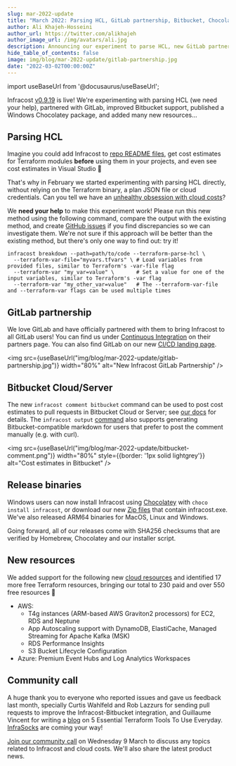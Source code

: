 ```yaml
---
slug: mar-2022-update
title: "March 2022: Parsing HCL, GitLab partnership, Bitbucket, Chocolatey and new resources!"
author: Ali Khajeh-Hosseini
author_url: https://twitter.com/alikhajeh
author_image_url: /img/avatars/ali.jpg
description: Announcing our experiment to parse HCL, new GitLab partnership, improved Bitbucket support, Windows Chocolatey package and new resources. Upgrade to try them!
hide_table_of_contents: false
image: img/blog/mar-2022-update/gitlab-partnership.jpg
date: "2022-03-02T00:00:00Z"
---
```


import useBaseUrl from '@docusaurus/useBaseUrl';

Infracost [v0.9.19](https://www.infracost.io/docs/#1-install-infracost) is live! We're experimenting with parsing HCL (we need your help), partnered with GitLab, improved Bitbucket support, published a Windows Chocolatey package, and added many new resources...

<!--truncate-->

## Parsing HCL

Imagine you could add Infracost to [repo README files](https://github.com/infracost/infracost/issues/43), get cost estimates for Terraform modules **before** using them in your projects, and even see cost estimates in Visual Studio 🤯

That's why in February we started experimenting with parsing HCL directly, without relying on the Terraform binary, a plan JSON file or cloud credentials. Can you tell we have an [unhealthy obsession with cloud costs](https://www.youtube.com/watch?v=lefCU2ptsio)?

We **need your help** to make this experiment work! Please run this new method using the following command, compare the output with the existing method, and create [GitHub issues](https://github.com/infracost/infracost/issues) if you find discrepancies so we can investigate them. We're not sure if this approach will be better than the existing method, but there's only one way to find out: try it!

  ```shell
  infracost breakdown --path=path/to/code --terraform-parse-hcl \
    --terraform-var-file="myvars.tfvars" \ # Load variables from provided files, similar to Terraform's -var-file flag
    --terraform-var "my_var=value" \       # Set a value for one of the input variables, similar to Terraform's -var flag
    --terraform-var "my_other_var=value"   # The --terraform-var-file and --terraform-var flags can be used multiple times
  ```

## GitLab partnership

We love GitLab and have officially partnered with them to bring Infracost to all GitLab users! You can find us under [Continuous Integration](https://about.gitlab.com/partners/technology-partners/#continuous-integration) on their partners page. You can also find GitLab on our new [CI/CD landing page](https://infracost.io/cicd/).

<img src={useBaseUrl("img/blog/mar-2022-update/gitlab-partnership.jpg")} width="80%" alt="New Infracost GitLab Partnership" />

## Bitbucket Cloud/Server

The new `infracost comment bitbucket` command can be used to post cost estimates to pull requests in Bitbucket Cloud or Server; see [our docs](/docs/features/cli_commands/#bitbucket) for details. The `infracost output` [command](/docs/features/cli_commands/#combined-output-formats) also supports generating Bitbucket-compatible markdown for users that prefer to post the comment manually (e.g. with curl).

<img src={useBaseUrl("img/blog/mar-2022-update/bitbucket-comment.png")} width="80%" style={{border: '1px solid lightgrey'}} alt="Cost estimates in Bitbucket" />

## Release binaries

Windows users can now install Infracost using [Chocolatey](https://chocolatey.org/) with `choco install infracost`, or download our new [Zip files](https://github.com/infracost/infracost/releases) that contain infracost.exe. We've also released ARM64 binaries for MacOS, Linux and Windows.

Going forward, all of our releases come with SHA256 checksums that are verified by Homebrew, Chocolatey and our installer script.

## New resources

We added support for the following new [cloud resources](/docs/supported_resources/overview/) and identified 17 more free Terraform resources, bringing our total to 230 paid and over 550 free resources 🚀

- AWS:
  - T4g instances (ARM-based AWS Graviton2 processors) for EC2, RDS and Neptune
  - App Autoscaling support with DynamoDB, ElastiCache, Managed Streaming for Apache Kafka (MSK)
  - RDS Performance Insights
  - S3 Bucket Lifecycle Configuration
- Azure: Premium Event Hubs and Log Analytics Workspaces

## Community call

A huge thank you to everyone who reported issues and gave us feedback last month, specially Curtis Wahlfeld and Rob Lazzurs for sending pull requests to improve the Infracost-Bitbucket integration, and Guillaume Vincent for writing a [blog](https://betterprogramming.pub/5-essential-terraform-tools-to-use-everyday-e910a96e70d9) on 5 Essential Terraform Tools To Use Everyday. [InfraSocks](https://twitter.com/PeterDaveHello/status/1490679046673690625) are coming your way!

[Join our community call](https://github.com/infracost/infracost/issues/1425) on Wednesday 9 March to discuss any topics related to Infracost and cloud costs. We'll also share the latest product news.

